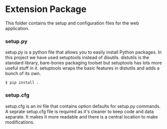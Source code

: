 # Extension Package
This folder contains the setup and configuration files for the web application. 

### setup.py
setup.py is a python file that allows you to easily install Python packages. In this project we have used setuptools instead of disutils. distutils is the standard library, bare-bones packaging toolset but setuptools has lots more useful stuff in it. setuptools wraps the basic features in distutils and adds a bunch of its own.

```$ pip install . ```

### setup.cfg
setup.cfg is an ini file that contains option defaults for setup.py commands. A seprate setup.cfg file is required as it's cleaner to keep code and data separate. It makes it more readable and there is a central location to make modifications. 
